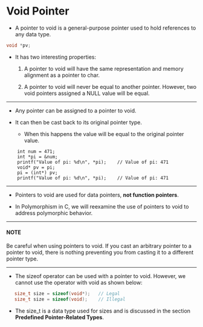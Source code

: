 # Void Pointer

* A pointer to void is a general-purpose pointer used to hold references to any data type.

```c
void *pv;
```

* It has two interesting properties:
 
    1. A pointer to void will have the same representation and memory alignment as a pointer to char.
 
    2. A pointer to void will never be equal to another pointer. However, two void pointers assigned a NULL value will be equal.
 
 ---
 
 * Any pointer can be assigned to a pointer to void. 
 
 * It can then be cast back to its original pointer type. 
    * When this happens the value will be equal to the original pointer value.

```
    int num = 471;
    int *pi = &num;
    printf("Value of pi: %d\n", *pi);    // Value of pi: 471
    void* pv = pi;
    pi = (int*) pv;
    printf("Value of pi: %d\n", *pi);    // Value of pi: 471
```

---

* Pointers to void are used for data pointers, **not function pointers**. 

* In Polymorphism in C, we will reexamine the use of pointers to void to address polymorphic behavior.

---

#### NOTE

Be careful when using pointers to void. If you cast an arbitrary pointer to a pointer to void, there is nothing preventing you from casting it to a different pointer type.

---

* The sizeof operator can be used with a pointer to void. However, we cannot use the operator with void as shown below:

```c
   size_t size = sizeof(void*);   // Legal
   size_t size = sizeof(void);    // Illegal
```

* The size_t is a data type used for sizes and is discussed in the section **Predefined Pointer-Related Types**.